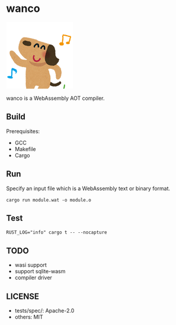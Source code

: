 # wanco

![plot](./animal_dance_dog.png)

wanco is a WebAssembly AOT compiler.

## Build

Prerequisites:
- GCC
- Makefile
- Cargo

## Run

Specify an input file which is a WebAssembly text or binary format.

```
cargo run module.wat -o module.o
```

## Test

```
RUST_LOG="info" cargo t -- --nocapture
```

## TODO

- wasi support
- support sqlite-wasm
- compiler driver

## LICENSE

- tests/spec/: Apache-2.0
- others: MIT
